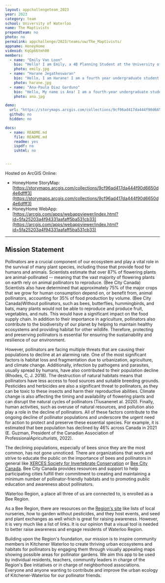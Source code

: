 ```yaml
---
layout: appchallengeteam_2023
year: 2023
category: team
school: University of Waterloo
name: The Maptivists
prependteam: no
photo: no
permalink: appchallenge/2023/teams/uw/The_Maptivists/
appname: HoneyHome
videoid: KqGp66tmh00
members:
  - name: "Emily Van Loon"
    bio: "Hello! I am Emily, a 4B Planning Student at the University of Waterloo specializing in Urban Land Development and GIS. I am passionate about smart city concepts and climate justice, hoping to one day catalyze urban change through GIS technologies. I'm excited to apply my passions for spatial data analysis and urban ecology to this year's challenge! Some of my past notable projects include managing a JavaScript-based spatial data platform and calibrating hydraulic water distribution models. When I'm not creating fantastic GIS applications, I love to read, paint, take care of my plants and spend tons of time outdoors."
    photo: emily.jpg
  - name: "Harane Jegatheswaran"
    bio: "Hello, I am Harane! I am a fourth year undergraduate student at the University of Waterloo majoring in Urban Planning and specializing in GIS. My goals in my career involve using my skills to create solutions for aspects of the climate crisis as well plan more sustainable and walkable cities. Some of my projects include developing a robust Carbon Sequestration model as well as design an app to map the spread of wildfire for my previous employer, Korotu Technology Inc. In my free time I enjoy thrifting, reading and trying not to kill my plants."
    photo: harane.jpg
  - name: "Ana-Paula Diaz Garduno"
    bio: "Hello, My name is Ana! I am a fourth-year undergraduate student at the University of Waterloo majoring in Geomatics with a minor in Computer Science. Geography has always interested me as a child because of the connections between places. Now, that interest has grown to knowledge and skills to be able to analyze and uncover the connections between spatial data. I developed new editable features on a Mapbox based web application and I have automated data processing scripts for a transportation model. I do recurve archery and I like to read. I currently finished Dune by Frank Herbert."
    photo: ana.jpg

demo:
  url: "https://storymaps.arcgis.com/collections/9cf96ad417da444f90d6650d4e6dfff3"
  github: no
  hidden: no

docs:
  - name: README.md
    file: README.md
    readme: yes
    ispdf: no
    ishtml: no


---
```


Hosted on ArcGIS Online:

- HoneyHome StoryMap: [https://storymaps.arcgis.com/collections/9cf96ad417da444f90d6650d4e6dfff3](https://storymaps.arcgis.com/collections/9cf96ad417da444f90d6650d4e6dfff3)
- HoneyHome WebApp: [https://arcgis.com/apps/webappviewer/index.html?id=5fa25203a4f94331aafaff5ba531cb33](https://arcgis.com/apps/webappviewer/index.html?id=5fa25203a4f94331aafaff5ba531cb33)

---

## Mission Statement

Pollinators are a crucial component of our ecosystem and play a vital role in the survival of many plant species, including those that provide food for humans and animals. Scientists estimate that over 87% of flowering plants are animal-pollinated -- meaning that the vast majority of flowering plants on earth rely on animal pollinators to reproduce. (Bee City Canada) Scientists also have determined that approximately 75% of the major crops that we grow for human consumption depend on, or benefit from, animal pollinators, accounting for 35% of food production by volume. (Bee City Canada)Without pollinators, such as bees, butterflies, hummingbirds, and bats, many plants would not be able to reproduce and produce fruit, vegetables, and nuts. This would have a significant impact on the food supply chain. In addition to their importance in agriculture, pollinators also contribute to the biodiversity of our planet by helping to maintain healthy ecosystems and providing habitat for other wildlife. Therefore, protecting and preserving pollinators is essential for ensuring the sustainability and resilience of our environment.

However, pollinators are facing multiple threats that are causing their populations to decline at an alarming rate. One of the most significant factors is habitat loss and fragmentation due to urbanization, agriculture, and climate change. Additionally, infection by pathogens and parasites, usually spread by humans, have also contributed to their population decline (Rhodes, C, J. 2018). The destruction of natural habitats means that pollinators have less access to food sources and suitable breeding grounds. Pesticides and herbicides are also a significant threat to pollinators, as they can be toxic to these insects and harm their reproductive abilities. Climate change is also affecting the timing and availability of flowering plants and can disrupt the natural cycles of pollinators (Tiusanenet al. 2020). Finally, human activities, such as overuse of natural resources, and pollution also play a role in the decline of pollinators. All of these factors contribute to the ongoing decline of pollinator populations and underscore the urgent need for action to protect and preserve these essential species. For example, it is estimated that bee population has declined by 46% across Canada in 2021 (E. Guzman, President of the Canadian Association of ProfessionalApriculturists, 2022).

The declining populations, especially of bees since they are the most common, has not gone unnoticed. There are organizations that work and strive to educate the public on the importance of bees and pollinators in general like [XERCES Society for Invertebrate Conservation](https://xerces.org/) or [Bee City Canada](https://beecitycanada.org/). Bee City Canada provides resources and support to help participating cities fulfill their commitment to creating and maintaining a minimum number of pollinator-friendly habitats and to promoting public education and awareness about pollinators.

Waterloo Region, a place all three of us are connected to, is enrolled as a Bee Region.

As a Bee Region, there are resources on the [Region's site](https://www.regionofwaterloo.ca/en/living-here/bee-region.aspx#Local-Projects-and-Community-Partnerships) like lists of local nurseries, how to garden without pesticides, and they host events, and seed and plant exchanges as well which is great for raising awareness. However, it is very much like a list of links. It is our opinion that a visual tool is needed to better raise awareness and engage residents of Waterloo Region.

Building upon the Region's foundation, our mission is to inspire community members in Kitchener Waterloo to create thriving urban ecosystems and habitats for pollinators by engaging them through visually appealing maps showing possible areas for pollinator gardens. We aim this app to be used by individual residents, teachers, community leaders in charge of the Region's Bee initiatives or in charge of neighborhood associations. Everyone and anyone wanting to contribute and improve the urban ecology of Kitchener-Waterloo for our pollinator friends.

